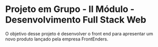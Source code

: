 # Projeto em Grupo - II Módulo - Desenvolvimento Full Stack Web
O objetivo desse projeto é desenvolver o front end para apresentar um novo
produto lançado pela empresa FrontEnders.
